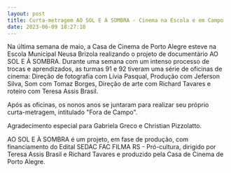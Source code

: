 ```yaml
---
layout: post
title: Curta-metragem AO SOL E À SOMBRA - Cinema na Escola e em Campo
date: 2023-06-09 18:27:18
---
```

Na última semana de maio, a Casa de Cinema de Porto Alegre esteve na Escola Municipal Neusa Brizola realizando o projeto de documentário AO SOL E À SOMBRA. Durante uma semana com um intenso processo de trocas e aprendizados, as turmas 91 e 92 tiveram uma série de oficinas de cinema: Direção de fotografia com Lívia Pasqual, Produção com Jeferson Silva, Som com Tomaz Borges, Direção de arte com Richard Tavares e roteiro com Teresa Assis Brasil.

Após as oficinas, os nonos anos se juntaram para realizar seu próprio curta-metragem, intitulado "Fora de Campo".

Agradecimento especial para Gabriela Greco e Christian Pizzolatto.

AO SOL E À SOMBRA é um projeto, em fase de produção, com financiamento do Edital SEDAC FAC FILMA RS - Pró-cultura, dirigido por Teresa Assis Brasil e Richard Tavares e produzido pela Casa de Cinema de Porto Alegre.